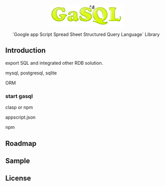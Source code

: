 <!--# GaS4QL -->
<!--![logo_image](.github/logo.png) -->

<p align="center">
    <!--<h1 align="center">GaS4QL</h1>-->
    <img align="center" src="./.github/logo.png" alt="logo" title="logo_image">
</p>

<p align="center">`Google app Script Spread Sheet Structured Query Language` Library</p>

## Introduction

export SQL and integrated other RDB solution.

mysql, postgresql, sqlite

ORM


### start gasql

clasp or npm

appscript.json

npm

## Roadmap

## Sample

## License

